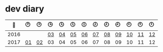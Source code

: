 # dev diary

| :calendar: | :clock1: | :clock2: | :clock3: | :clock4: | :clock5: | :clock6: | :clock7: | :clock8: | :clock9: | :clock10: | :clock11: | :clock12: |
:-----:|:-- |:-- |:-- |:-- |:-- |:-- |:-- |:-- |:-- |:-- |:-- |:-- |
| 2016 |    |    | [03](/2016/03.md) | [04](/2016/04.md) | [05](/2016/05.md) | [06](/2016/06.md) | [07](/2016/07.md) | [08](/2016/08.md) | [09](/2016/09.md) | [10](/2016/10.md) | [11](/2016/11.md) | [12](/2016/12.md) |
| 2017 | [01](/2017/01.md) | [02](/2017/02.md) | 03 | 04 | 05 | 06 | 07 | 08 | 09 | 10 | 11 | 12 |

